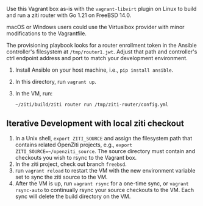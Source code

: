 
Use this Vagrant box as-is with the `vagrant-libvirt` plugin on Linux to build and run a ziti router with Go 1.21 on FreeBSD 14.0.

macOS or Windows users could use the Virtualbox provider with minor modifications to the Vagrantfile.

The provisioning playbook looks for a router enrollment token in the Ansible controller's filesystem at `/tmp/router1.jwt`. Adjust that path and controller's ctrl endpoint address and port to match your development environment.

1. Install Ansible on your host machine, i.e., `pip install ansible`.
1. In this directory, run `vagrant up`.
1. In the VM, run:

    ```sh
    ~/ziti/build/ziti router run /tmp/ziti-router/config.yml
    ```

## Iterative Development with local ziti checkout

1. In a Unix shell, `export ZITI_SOURCE` and assign the filesystem path that contains related OpenZiti projects, e.g.,
  `export ZITI_SOURCE=~/openziti_source`. The source directory must contain and checkouts you wish to rsync to the Vagrant
  box.
1. In the ziti project, check out branch `freebsd`.
1. run `vagrant reload` to restart the VM with the new environment variable set to sync the ziti source to the VM.
1. After the VM is up, run `vagrant rsync` for a one-time sync, or `vagrant rsync-auto` to continually rsync your source checkouts to the VM. Each sync will delete the build directory on the VM.
